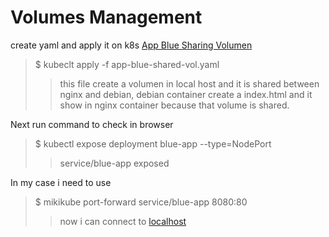 # Volumes Management

create yaml and apply it on k8s [App Blue Sharing Volumen](./app-blue-shared-vol.yaml)

> $ kubeclt apply -f app-blue-shared-vol.yaml
>> this file create a volumen in local host and it is shared between nginx and debian, debian container create a index.html and it show in nginx container because that volume is shared.


Next run command to check in browser 

> $ kubectl expose deployment blue-app --type=NodePort
>> service/blue-app exposed

In my case i need to use 

> $ mikikube port-forward service/blue-app 8080:80
>> now i can connect to [localhost](http://localhost:8080)
